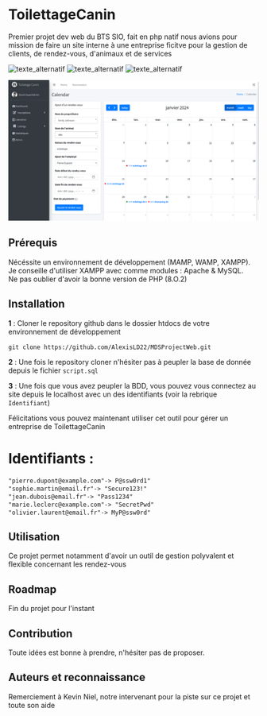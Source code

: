 # ToilettageCanin

Premier projet dev web du BTS SIO, fait en php natif nous avions pour mission de faire un site interne à une entreprise ficitve pour la gestion de clients, de rendez-vous, d'animaux et de services 

![texte_alternatif](https://img.shields.io/badge/PHP_Natif-6b5b95 "Natif PHP")
![texte_alternatif](https://img.shields.io/badge/HTML-a2b9bc "HTML")
![texte_alternatif](https://img.shields.io/badge/CSS-f7c7cb "CSS")

![Image calendrier](https://github.com/AlexisLD22/MDSProjectWeb/blob/main/Documentation/calendar.png)

## Prérequis

Nécéssite un environnement de développement (MAMP, WAMP, XAMPP). Je conseille d'utiliser XAMPP avec comme modules : Apache & MySQL.\
Ne pas oublier d'avoir la bonne version de PHP (8.O.2)

## Installation

**1** : Cloner le repository github dans le dossier htdocs de votre environnement de développement 
```
git clone https://github.com/AlexisLD22/MDSProjectWeb.git
```
**2** : Une fois le repository cloner n'hésiter pas à peupler la base de donnée depuis le fichier ```script.sql```

**3** : Une fois que vous avez peupler la BDD, vous pouvez vous connectez au site depuis le localhost avec un des identifiants (voir la rebrique ```Identifiant```)

Félicitations vous pouvez maintenant utiliser cet outil pour gérer un entreprise de ToilettageCanin
# Identifiants :
```
"pierre.dupont@example.com"-> P@ssw0rd1"
"sophie.martin@email.fr"-> "Secure123!"
"jean.dubois@email.fr"-> "Pass1234"
"marie.leclerc@example.com"-> "SecretPwd"
"olivier.laurent@email.fr"-> MyP@ssw0rd"
```
## Utilisation

Ce projet permet notamment d'avoir un outil de gestion polyvalent et flexible concernant les rendez-vous

## Roadmap

Fin du projet pour l'instant

## Contribution

Toute idées est bonne à prendre, n'hésiter pas de proposer.

## Auteurs et reconnaissance

Remerciement à Kevin Niel, notre intervenant pour la piste sur ce projet et toute son aide